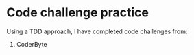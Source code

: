 # Code challenge practice 

Using a TDD approach, I have completed code challenges from: 
1. CoderByte 
